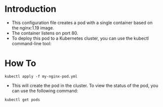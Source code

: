 
# Introduction


- This configuration file creates a pod with a single container based on the nginx:1.19 image. 
- The container listens on port 80.
- To deploy this pod to a Kubernetes cluster, you can use the kubectl command-line tool:


# How To

```
kubectl apply -f my-nginx-pod.yml
```
- This will create the pod in the cluster. To view the status of the pod, you can use the following command:

```
kubectl get pods
```
